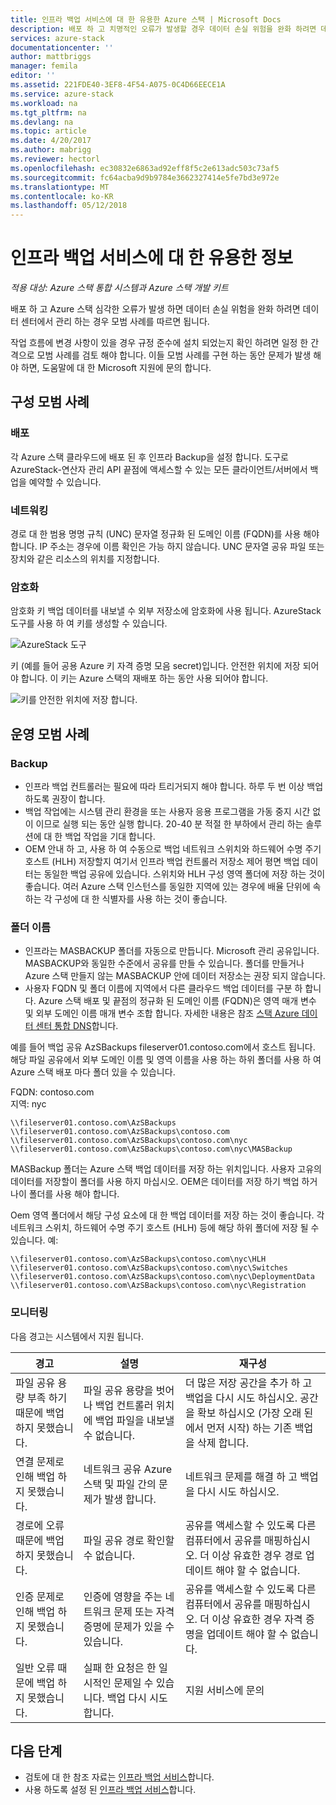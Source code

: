 ```yaml
---
title: 인프라 백업 서비스에 대 한 유용한 Azure 스택 | Microsoft Docs
description: 배포 하 고 치명적인 오류가 발생할 경우 데이터 손실 위험을 완화 하려면 데이터 센터에서 Azure 스택을 관리 하는 경우 일련의 모범 사례를 따르면 됩니다.
services: azure-stack
documentationcenter: ''
author: mattbriggs
manager: femila
editor: ''
ms.assetid: 221FDE40-3EF8-4F54-A075-0C4D66EECE1A
ms.service: azure-stack
ms.workload: na
ms.tgt_pltfrm: na
ms.devlang: na
ms.topic: article
ms.date: 4/20/2017
ms.author: mabrigg
ms.reviewer: hectorl
ms.openlocfilehash: ec30832e6863ad92eff8f5c2e613adc503c73af5
ms.sourcegitcommit: fc64acba9d9b9784e3662327414e5fe7bd3e972e
ms.translationtype: MT
ms.contentlocale: ko-KR
ms.lasthandoff: 05/12/2018
---
```

# <a name="infrastructure-backup-service-best-practices"></a>인프라 백업 서비스에 대 한 유용한 정보

*적용 대상: Azure 스택 통합 시스템과 Azure 스택 개발 키트*

배포 하 고 Azure 스택 심각한 오류가 발생 하면 데이터 손실 위험을 완화 하려면 데이터 센터에서 관리 하는 경우 모범 사례를 따르면 됩니다.

작업 흐름에 변경 사항이 있을 경우 규정 준수에 설치 되었는지 확인 하려면 일정 한 간격으로 모범 사례를 검토 해야 합니다. 이들 모범 사례를 구현 하는 동안 문제가 발생 해야 하면, 도움말에 대 한 Microsoft 지원에 문의 합니다.

## <a name="configuration-best-practices"></a>구성 모범 사례

### <a name="deployment"></a>배포

각 Azure 스택 클라우드에 배포 된 후 인프라 Backup을 설정 합니다. 도구로 AzureStack-연산자 관리 API 끝점에 액세스할 수 있는 모든 클라이언트/서버에서 백업을 예약할 수 있습니다.

### <a name="networking"></a>네트워킹

경로 대 한 범용 명명 규칙 (UNC) 문자열 정규화 된 도메인 이름 (FQDN)를 사용 해야 합니다. IP 주소는 경우에 이름 확인은 가능 하지 않습니다. UNC 문자열 공유 파일 또는 장치와 같은 리소스의 위치를 지정합니다.

### <a name="encryption"></a>암호화

암호화 키 백업 데이터를 내보낼 수 외부 저장소에 암호화에 사용 됩니다. AzureStack 도구를 사용 하 여 키를 생성할 수 있습니다. 

![AzureStack 도구](media\azure-stack-backup\azure-stack-backup-encryption1.png)

키 (예를 들어 공용 Azure 키 자격 증명 모음 secret)입니다. 안전한 위치에 저장 되어야 합니다. 이 키는 Azure 스택의 재배포 하는 동안 사용 되어야 합니다. 

![키를 안전한 위치에 저장 합니다.](media\azure-stack-backup\azure-stack-backup-encryption2.png)

## <a name="operational-best-practices"></a>운영 모범 사례

### <a name="backups"></a>Backup

 - 인프라 백업 컨트롤러는 필요에 따라 트리거되지 해야 합니다. 하루 두 번 이상 백업 하도록 권장이 합니다.
 - 백업 작업에는 시스템 관리 환경을 또는 사용자 응용 프로그램을 가동 중지 시간 없이 이므로 실행 되는 동안 실행 합니다. 20-40 분 적절 한 부하에서 관리 하는 솔루션에 대 한 백업 작업을 기대 합니다.
 - OEM 안내 하 고, 사용 하 여 수동으로 백업 네트워크 스위치와 하드웨어 수명 주기 호스트 (HLH) 저장할지 여기서 인프라 백업 컨트롤러 저장소 제어 평면 백업 데이터는 동일한 백업 공유에 있습니다. 스위치와 HLH 구성 영역 폴더에 저장 하는 것이 좋습니다. 여러 Azure 스택 인스턴스를 동일한 지역에 있는 경우에 배율 단위에 속하는 각 구성에 대 한 식별자를 사용 하는 것이 좋습니다.

### <a name="folder-names"></a>폴더 이름

 - 인프라는 MASBACKUP 폴더를 자동으로 만듭니다. Microsoft 관리 공유입니다. MASBACKUP와 동일한 수준에서 공유를 만들 수 있습니다. 폴더를 만들거나 Azure 스택 만들지 않는 MASBACKUP 안에 데이터 저장소는 권장 되지 않습니다. 
 -  사용자 FQDN 및 폴더 이름에 지역에서 다른 클라우드 백업 데이터를 구분 하 합니다. Azure 스택 배포 및 끝점의 정규화 된 도메인 이름 (FQDN)은 영역 매개 변수 및 외부 도메인 이름 매개 변수 조합 합니다. 자세한 내용은 참조 [스택 Azure 데이터 센터 통합 DNS](azure-stack-integrate-dns.md)합니다.

예를 들어 백업 공유 AzSBackups fileserver01.contoso.com에서 호스트 됩니다. 해당 파일 공유에서 외부 도메인 이름 및 영역 이름을 사용 하는 하위 폴더를 사용 하 여 Azure 스택 배포 마다 폴더 있을 수 있습니다. 

FQDN: contoso.com  
지역: nyc


    \\fileserver01.contoso.com\AzSBackups
    \\fileserver01.contoso.com\AzSBackups\contoso.com
    \\fileserver01.contoso.com\AzSBackups\contoso.com\nyc
    \\fileserver01.contoso.com\AzSBackups\contoso.com\nyc\MASBackup

MASBackup 폴더는 Azure 스택 백업 데이터를 저장 하는 위치입니다. 사용자 고유의 데이터를 저장할이 폴더를 사용 하지 마십시오. OEM은 데이터를 저장 하기 백업 하거나이 폴더를 사용 해야 합니다. 

Oem 영역 폴더에서 해당 구성 요소에 대 한 백업 데이터를 저장 하는 것이 좋습니다. 각 네트워크 스위치, 하드웨어 수명 주기 호스트 (HLH) 등에 해당 하위 폴더에 저장 될 수 있습니다. 예: 

    \\fileserver01.contoso.com\AzSBackups\contoso.com\nyc\HLH
    \\fileserver01.contoso.com\AzSBackups\contoso.com\nyc\Switches
    \\fileserver01.contoso.com\AzSBackups\contoso.com\nyc\DeploymentData
    \\fileserver01.contoso.com\AzSBackups\contoso.com\nyc\Registration

### <a name="monitoring"></a>모니터링

다음 경고는 시스템에서 지원 됩니다.

| 경고                                                   | 설명                                                                                     | 재구성                                                                                                                                |
|---------------------------------------------------------|-------------------------------------------------------------------------------------------------|--------------------------------------------------------------------------------------------------------------------------------------------|
| 파일 공유 용량 부족 하기 때문에 백업 하지 못했습니다. | 파일 공유 용량을 벗어나 백업 컨트롤러 위치에 백업 파일을 내보낼 수 없습니다. | 더 많은 저장 공간을 추가 하 고 백업을 다시 시도 하십시오. 공간을 확보 하십시오 (가장 오래 된에서 먼저 시작) 하는 기존 백업을 삭제 합니다.                    |
| 연결 문제로 인해 백업 하지 못했습니다.             | 네트워크 공유 Azure 스택 및 파일 간의 문제가 발생 합니다.                          | 네트워크 문제를 해결 하 고 백업을 다시 시도 하십시오.                                                                                            |
| 경로에 오류 때문에 백업 하지 못했습니다.                | 파일 공유 경로 확인할 수 없습니다.                                                          | 공유를 액세스할 수 있도록 다른 컴퓨터에서 공유를 매핑하십시오. 더 이상 유효한 경우 경로 업데이트 해야 할 수 없습니다.       |
| 인증 문제로 인해 백업 하지 못했습니다.               | 인증에 영향을 주는 네트워크 문제 또는 자격 증명에 문제가 있을 수 있습니다.    | 공유를 액세스할 수 있도록 다른 컴퓨터에서 공유를 매핑하십시오. 더 이상 유효한 경우 자격 증명을 업데이트 해야 할 수 없습니다. |
| 일반 오류 때문에 백업 하지 못했습니다.                    | 실패 한 요청은 한 일시적인 문제일 수 있습니다. 백업 다시 시도 합니다.                    | 지원 서비스에 문의                                                                                                                               |

## <a name="next-steps"></a>다음 단계

 - 검토에 대 한 참조 자료는 [인프라 백업 서비스](azure-stack-backup-reference.md)합니다.  
 - 사용 하도록 설정 된 [인프라 백업 서비스](azure-stack-backup-enable-backup-console.md)합니다.